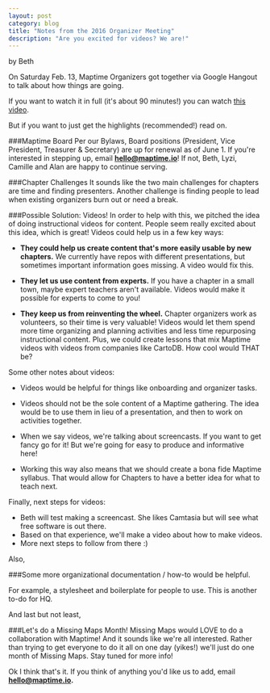 ```yaml
---
layout: post
category: blog
title: "Notes from the 2016 Organizer Meeting"
description: "Are you excited for videos? We are!"
---
```

by Beth

On Saturday Feb. 13, Maptime Organizers got together via Google Hangout to talk about how things are going. 

If you want to watch it in full (it's about 90 minutes!) you can watch [this video](https://plus.google.com/events/cdgqhfs1d7tuf8kroc6i7vg5dv4).

But if you want to just get the highlights (recommended!) read on.

<!--more-->

###Maptime Board
Per our Bylaws, Board positions (President, Vice President, Treasurer & Secretary) are up for renewal as of June 1. If you're interested in stepping up, email **hello@maptime.io**! If not, Beth, Lyzi, Camille and Alan are happy to continue serving.

###Chapter Challenges
It sounds like the two main challenges for chapters are time and finding presenters. Another challenge is finding people to lead when existing organizers burn out or need a break.

###Possible Solution: Videos!
In order to help with this, we pitched the idea of doing instructional videos for content. People seem really excited about this idea, which is great! Videos could help us in a few key ways:

* **They could help us create content that's more easily usable by new chapters.** We currently have repos with different presentations, but sometimes important information goes missing. A video would fix this.

* **They let us use content from experts.** If you have a chapter in a small town, maybe expert teachers aren't available. Videos would make it possible for experts to come to you!

* **They keep us from reinventing the wheel.** Chapter organizers work as volunteers, so their time is very valuable! Videos would let them spend more time organizing and planning activities and less time repurposing instructional content. Plus, we could create lessons that mix Maptime videos with videos from companies like CartoDB. How cool would THAT be?

Some other notes about videos:

* Videos would be helpful for things like onboarding and organizer tasks. 

* Videos should not be the sole content of a Maptime gathering. The idea would be to use them in lieu of a presentation, and then to work on activities together. 

* When we say videos, we're talking about screencasts. If you want to get fancy go for it! But we're going for easy to produce and informative here! 

* Working this way also means that we should create a bona fide Maptime syllabus. That would allow for Chapters to have a better idea for what to teach next. 

Finally, next steps for videos:
* Beth will test making a screencast. She likes Camtasia but will see what free software is out there.
* Based on that experience, we'll make a video about how to make videos. 
* More next steps to follow from there :)

Also,

###Some more organizational documentation / how-to would be helpful.

For example, a stylesheet and boilerplate for people to use. This is another to-do for HQ.

And last but not least, 

###Let's do a Missing Maps Month!
Missing Maps would LOVE to do a collaboration with Maptime! And it sounds like we're all interested. Rather than trying to get everyone to do it all on one day (yikes!) we'll just do one month of Missing Maps. Stay tuned for more info!

Ok I think that's it. If you think of anything you'd like us to add, email **hello@maptime.io.**
